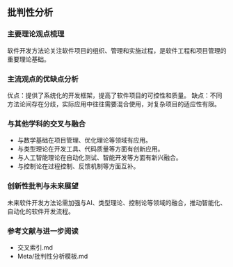 ## 批判性分析

### 主要理论观点梳理

软件开发方法论关注软件项目的组织、管理和实施过程，是软件工程和项目管理的重要理论基础。

### 主流观点的优缺点分析

优点：提供了系统化的开发框架，提高了软件项目的可控性和质量。
缺点：不同方法论间存在分歧，实际应用中往往需要混合使用，对复杂项目的适应性有限。

### 与其他学科的交叉与融合

- 与数学基础在项目管理、优化理论等领域有应用。
- 与类型理论在开发工具、代码质量等方面有创新应用。
- 与人工智能理论在自动化测试、智能开发等方面有新兴融合。
- 与控制论在过程控制、反馈机制等方面互补。

### 创新性批判与未来展望

未来软件开发方法论需加强与AI、类型理论、控制论等领域的融合，推动智能化、自动化的软件开发流程。

### 参考文献与进一步阅读

- 交叉索引.md
- Meta/批判性分析模板.md
